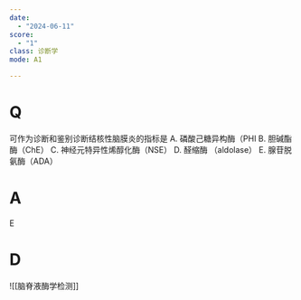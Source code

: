 ```yaml
---
date:
  - "2024-06-11"
score:
  - "1"
class: 诊断学
mode: A1

---
```



# Q
可作为诊断和鉴别诊断结核性脑膜炎的指标是
A. 磷酸己糖异构酶（PHI B. 胆碱酯酶（ChE）
C. 神经元特异性烯醇化酶（NSE） D. 醛缩酶 （aldolase）
E. 腺苷脱氨酶（ADA）

# A

E


# D
![[脑脊液酶学检测]]
